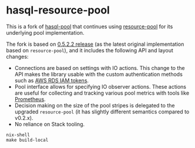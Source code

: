 hasql-resource-pool
===================

This is a fork of [hasql-pool](https://github.com/nikita-volkov/hasql-pool) that
continues using [resource-pool](https://hackage.haskell.org/package/resource-pool) for
its underlying pool implementation.

The fork is based on [0.5.2.2 release](https://hackage.haskell.org/package/hasql-pool)
(as the latest original implementation based on `resource-pool`), and it includes the following API and layout changes:

* Connections are based on settings with IO actions.
  This change to the API makes the library usable with the custom authentication methods
  such as [AWS RDS IAM tokens](https://docs.aws.amazon.com/AmazonRDS/latest/UserGuide/UsingWithRDS.IAMDBAuth.html).
* Pool interface allows for specifying IO observer actions. These actions are useful for collecting and tracking various pool metrics
  with tools like [Prometheus](https://prometheus.io/docs/introduction/overview/).
* Decision making on the size of the pool stripes is delegated to the upgraded `resource-pool` (it has slightly different semantics compared to v0.2.x).
* No reliance on Stack tooling.


```
nix-shell
make build-local
```